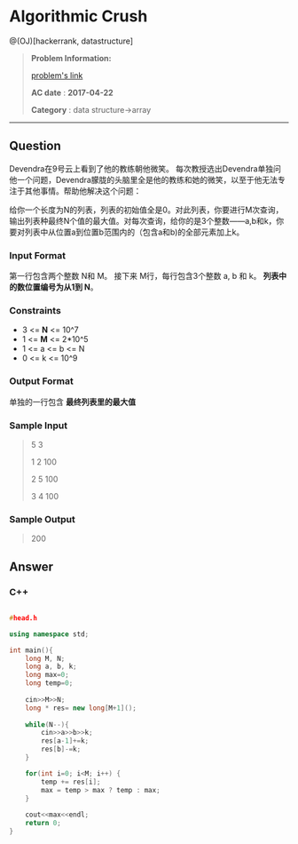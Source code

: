 # Algorithmic Crush

@(OJ)[hackerrank, datastructure]

> **Problem Information:**
>
> [problem's link](https://www.hackerrank.com/challenges/crush)
>
> **AC date** : **2017-04-22**
>
> **Category** : data structure->array


-------------------

## Question

Devendra在9号云上看到了他的教练朝他微笑。 每次教授选出Devendra单独问他一个问题，Devendra朦胧的头脑里全是他的教练和她的微笑，以至于他无法专注于其他事情。帮助他解决这个问题：

给你一个长度为N的列表，列表的初始值全是0。对此列表，你要进行M次查询，输出列表种最终N个值的最大值。对每次查询，给你的是3个整数——a,b和k，你要对列表中从位置a到位置b范围内的（包含a和b)的全部元素加上k。 

### Input Format

第一行包含两个整数 N和 M。
接下来 M行，每行包含3个整数 a, b 和 k。
**列表中的数位置编号为从1到 N**。

### Constraints


- 3 <= **N** <= 10^7 
- 1 <= **M** <= 2*10^5 
- 1 <= a <= b <= N 
- 0 <= k <= 10^9

### Output Format

单独的一行包含 **最终列表里的最大值**

### Sample Input

>5 3
>
>1 2 100
>
>2 5 100
>
>3 4 100



### Sample Output

>200

## Answer

### C++

```c++

#head.h

using namespace std;

int main(){
    long M, N;
    long a, b, k;
    long max=0;
    long temp=0;
    
    cin>>M>>N;
    long * res= new long[M+1]();
    
    while(N--){
        cin>>a>>b>>k;
        res[a-1]+=k;
        res[b]-=k;
    }

    for(int i=0; i<M; i++) {
        temp += res[i];
        max = temp > max ? temp : max;
    }
    
    cout<<max<<endl;
    return 0;
}


```
